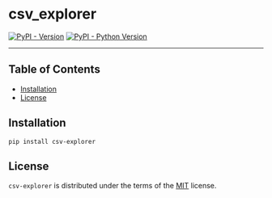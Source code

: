 # csv_explorer

[![PyPI - Version](https://img.shields.io/pypi/v/csv-explorer.svg)](https://pypi.org/project/csv-explorer)
[![PyPI - Python Version](https://img.shields.io/pypi/pyversions/csv-explorer.svg)](https://pypi.org/project/csv-explorer)

-----

## Table of Contents

- [Installation](#installation)
- [License](#license)

## Installation

```console
pip install csv-explorer
```

## License

`csv-explorer` is distributed under the terms of the [MIT](https://spdx.org/licenses/MIT.html) license.

